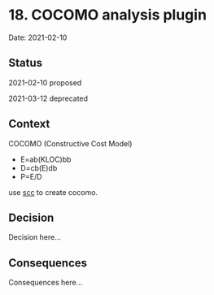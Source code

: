 # 18. COCOMO analysis plugin

Date: 2021-02-10

## Status

2021-02-10 proposed

2021-03-12 deprecated

## Context

COCOMO (Constructive Cost Model)

 - E=ab(KLOC)bb
 - D=cb(E)db
 - P=E/D

use [scc](https://github.com/boyter/scc) to create cocomo. 

## Decision

Decision here...

## Consequences

Consequences here...
